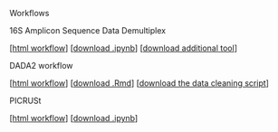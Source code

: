 <i class="fa fa-sitemap"></i> Workflows

<i class="fa fa-caret-right"></i> 16S Amplicon Sequence Data Demultiplex  

[[html workflow](https://zhuchcn.github.io/docs/workflows/demultx/demultiplex_workflow.html)] 
[[download .ipynb](https://zhuchcn.github.io/docs/workflows/demultx/demultiplex_workflow.ipynb)] 
[[download additional tool](https://zhuchcn.github.io/docs/workflows/demultx/paired_end_reads_filter_by_primer.py)]

<i class="fa fa-caret-right"></i> DADA2 workflow

[[html workflow](https://zhuchcn.github.io/docs/workflows/dada2/dada2_workflow.nb.html)] 
[[download .Rmd](https://zhuchcn.github.io/docs/workflows/dada2/dada2_workflow.Rmd)] 
[[download the data cleaning script](https://zhuchcn.github.io/docs/workflows/dada2/dada2_cleaning.R)]

<i class="fa fa-caret-right"></i> PICRUSt

[[html workflow](https://zhuchcn.github.io/docs/workflows/picrust/picrust_dada2_workflow.html)] [[download .ipynb](https://zhuchcn.github.io/docs/workflows/picrust/picrust_dada2_workflow.ipynb)]
